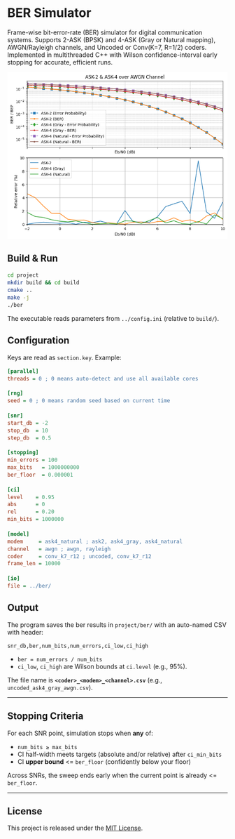 # BER Simulator

Frame-wise bit-error-rate (BER) simulator for digital communication systems.
Supports 2-ASK (BPSK) and 4-ASK (Gray or Natural mapping), AWGN/Rayleigh channels, and Uncoded or Conv(K=7, R=1/2) coders.
Implemented in multithreaded C++ with Wilson confidence-interval early stopping for accurate, efficient runs.

<p align="center">
  <img src="images/ber_bep_comparison.png" alt="BER vs. theoretical BEP for ASK over AWGN" width="700">
</p>

## Build & Run

```bash
cd project
mkdir build && cd build
cmake ..
make -j
./ber
```

The executable reads parameters from `../config.ini` (relative to `build/`).

## Configuration

Keys are read as `section.key`. Example:

```ini
[parallel]
threads = 0 ; 0 means auto-detect and use all available cores

[rng]
seed = 0 ; 0 means random seed based on current time

[snr]
start_db = -2
stop_db  = 10
step_db  = 0.5

[stopping]
min_errors = 100
max_bits   = 1000000000
ber_floor  = 0.000001

[ci]
level    = 0.95
abs      = 0
rel      = 0.20
min_bits = 1000000

[model]
modem     = ask4_natural ; ask2, ask4_gray, ask4_natural
channel   = awgn ; awgn, rayleigh
coder     = conv_k7_r12 ; uncoded, conv_k7_r12
frame_len = 10000

[io]
file = ../ber/

```

## Output

The program saves the ber results in `project/ber/` with an auto-named CSV with header:

```
snr_db,ber,num_bits,num_errors,ci_low,ci_high
```

- `ber = num_errors / num_bits`
- `ci_low`, `ci_high` are Wilson bounds at `ci.level` (e.g., 95%).

The file name is **`<coder>_<modem>_<channel>.csv`** (e.g., `uncoded_ask4_gray_awgn.csv`).

---

## Stopping Criteria

For each SNR point, simulation stops when **any** of:

- `num_bits ≥ max_bits`
- CI half-width meets targets (absolute and/or relative) after `ci_min_bits`
- CI **upper bound** <= `ber_floor` (confidently below your floor)

Across SNRs, the sweep ends early when the current point is already <= `ber_floor`.

---

## License

This project is released under the [MIT License](LICENSE).

